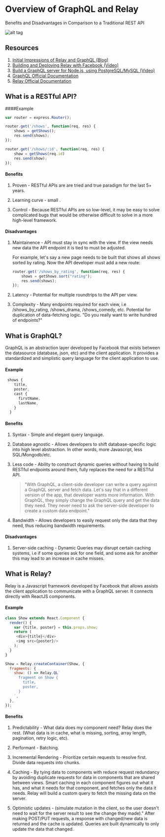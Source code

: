 # Overview of GraphQL and Relay
Benefits and Disadvantages in Comparison to a Traditional REST API  



![alt tag](https://github.com/everythingspirals/kaleidoscope/blob/docs/master/diagram2.jpg)



## Resources

1.  [Initial Impressions of Relay and GraphQL (Blog)](https://kadira.io/blog/graphql/initial-impression-on-relay-and-graphql)
2. [Building and Deploying Relay with Facebook (Video)](https://www.youtube.com/watch?v=Pxdgu2XIAAg)
3. [Build a GraphQL server for Node.js, using PostgreSQL/MySQL (Video)](https://www.youtube.com/watch?v=DNPVqK_woRQ)
4. [GraphQL Official Documentation](http://graphql.org/docs/getting-started/)
5. [Relay Official Documentation](https://facebook.github.io/relay/)

## What is a RESTful API?

####Example

```javascript
var router = express.Router();             

router.get('/shows', function(req, res) {
    shows = getShows();
    res.send(shows);
});

router.get('/shows/:id', function(req, res) {
    show = getShows(req.id)
    res.send(show);
});
```
#### Benefits

1. Proven - RESTful APIs are are tried and true paradigm for the last 5+ years.

2. Learning curve - small .

3. Control - Because RESTful APIs are so low-level, it may be easy to solve complicated bugs that would
	be otherwise difficult to solve in a more high-level framework.

#### Disadvantages

1. Maintainence - API must stay in sync with the view. If the view needs new data the API endpoint
it is tied to must be adjusted.

	For example, let's say a new page needs to be built that shows all shows sorted by rating.
	Now the API developer must add a new route:

	```javascript
	router.get('/shows_by_rating', function(req, res) {
	    shows = getShows.sort("rating");
	    res.send(shows);
	});
	```

2. Latency - Potential for multiple roundtrips to the API per view.

3. Complexity - Many endpoints required for each view, i.e /shows_by_rating, /shows_drama,
/shows_comedy, etc. Potential for duplication of data-fetching logic.
"Do you really want to write hundred of endpoints?"

## What is GraphQL?
GraphQL is an abstraction layer developed by Facebook that exists between the datasource (database, json, etc) and the client application. It provides a standardized and simplistic query language for the client application to use.

#### Example
```javascript
 shows {
    title,
    poster,
    cast {
      firstName,
      lastName,
    }
  }
```

#### Benefits

1. Syntax - Simple and elegant query language.

2. Database agnostic - Allows developers to shift database-specific logic into high level abstraction. In other words, more Javascript, less SQL/Mongodb/etc.

3. Less code - Ability to construct dynamic queries without having to build RESTful endpoints around them, fully replaces the need for a RESTful API.
	>"With GraphQL, a client-side developer can write a query against a GraphQL server and fetch data. Let's say that in a different version of the app, that developer wants more information. With GraphQL, they simply change the GraphQL query and get the data they need. They never need to ask the server-side developer to create a custom data endpoint."
4. Bandwidth - Allows developers to easily request only the data that they need, thus reducing bandwidth requirements.

#### Disadvantages

1. Server-side caching - Dynamic Queries may disrupt certain caching systems, i.e if some queries ask for one field, and some ask for another this may lead to an increase in cache misses.


## What is Relay?

Relay is a Javascript framework developed by Facebook that allows assists the client application to communicate with a GraphQL server. It connects directly with ReactJS components.

#### Example
```Javascript
class Show extends React.Component {
  render() {
    var {title, poster} = this.props.show;
    return (
     <div>{title}</div>
     <img src={poster}/>
    );
  }
}

Show = Relay.createContainer(Show, {
  fragments: {
    show: () => Relay.QL`
      fragment on Show {
        title,
        poster,
      }
    `,
  },
});
```

#### Benefits

1. Predictability - What data does my component need? Relay does the rest. (What data is in cache, what is missing, sorting, array length, pagination, retry logic, etc).

2. Performant - Batching.

3. Incremental Rendering - Prioritize certain requests to resolve first. Divide data requests into chunks.

4. Caching - By tying data to components with reduce request redundancy by avoiding duplicate requests for data
in components that are shared between views. Smart caching in each component figures out what it has, and what it needs for that component, and fetches only the data it needs. Relay will build a custom query to fetch the missing data on the server.

5. Optimistic updates - (simulate mutation in the client, so the user doesn't need to wait for the server result to see the change they made)." After making POST/PUT requests, a response with changed/new data is returned and the cache is updated. Queries are built dynamically to only update the data that changed.
